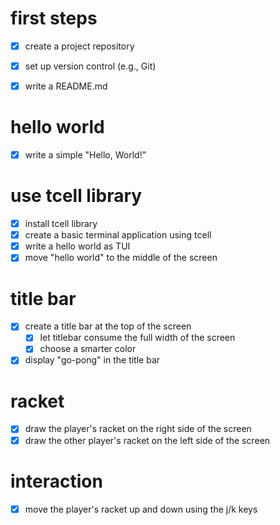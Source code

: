 # first steps

- [x] create a project repository
- [x] set up version control (e.g., Git)

- [x] write a README.md

# hello world

- [x] write a simple "Hello, World!"

# use tcell library

- [x] install tcell library
- [x] create a basic terminal application using tcell
- [x] write a hello world as TUI
- [x] move "hello world" to the middle of the screen

# title bar

- [x] create a title bar at the top of the screen
    - [x] let titlebar consume the full width of the screen
    - [x] choose a smarter color
- [x] display "go-pong" in the title bar

# racket

- [x] draw the player's racket
      on the right side of the screen
- [x] draw the other player's racket
      on the left side of the screen

# interaction

- [x] move the player's racket up and down
      using the j/k keys


